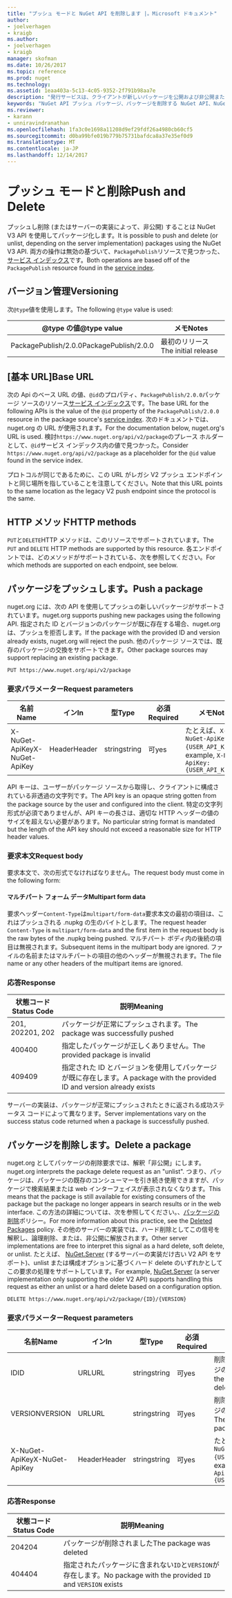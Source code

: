 ```yaml
---
title: "プッシュ モードと NuGet API を削除します |。Microsoft ドキュメント"
author:
- joelverhagen
- kraigb
ms.author:
- joelverhagen
- kraigb
manager: skofman
ms.date: 10/26/2017
ms.topic: reference
ms.prod: nuget
ms.technology: 
ms.assetid: 1eaa403a-5c13-4c05-9352-2f791b98aa7e
description: "発行サービスは、クライアントが新しいパッケージを公開および非公開または既存のパッケージを削除できます。"
keywords: "NuGet API プッシュ パッケージ、パッケージを削除する NuGet API、NuGet API は、パッケージ、NuGet API アップロード パッケージを非公開、API の NuGet パッケージの作成"
ms.reviewer:
- karann
- unniravindranathan
ms.openlocfilehash: 1fa3c0e1698a11208d9ef29fdf26a4980cb60cf5
ms.sourcegitcommit: d0ba99bfe019b779b75731bafdca8a37e35ef0d9
ms.translationtype: MT
ms.contentlocale: ja-JP
ms.lasthandoff: 12/14/2017
---
```

# <a name="push-and-delete"></a><span data-ttu-id="16742-104">プッシュ モードと削除</span><span class="sxs-lookup"><span data-stu-id="16742-104">Push and Delete</span></span>

<span data-ttu-id="16742-105">プッシュし削除 (またはサーバーの実装によって、非公開) することは NuGet V3 API を使用してパッケージ化します。</span><span class="sxs-lookup"><span data-stu-id="16742-105">It is possible to push and delete (or unlist, depending on the server implementation) packages using the NuGet V3 API.</span></span>
<span data-ttu-id="16742-106">両方の操作は無効の基づいて、`PackagePublish`リソースで見つかった、[サービス インデックス](service-index.md)です。</span><span class="sxs-lookup"><span data-stu-id="16742-106">Both operations are based off of the `PackagePublish` resource found in the [service index](service-index.md).</span></span>

## <a name="versioning"></a><span data-ttu-id="16742-107">バージョン管理</span><span class="sxs-lookup"><span data-stu-id="16742-107">Versioning</span></span>

<span data-ttu-id="16742-108">次`@type`値を使用します。</span><span class="sxs-lookup"><span data-stu-id="16742-108">The following `@type` value is used:</span></span>

<span data-ttu-id="16742-109">@type の値</span><span class="sxs-lookup"><span data-stu-id="16742-109">@type value</span></span>          | <span data-ttu-id="16742-110">メモ</span><span class="sxs-lookup"><span data-stu-id="16742-110">Notes</span></span>
-------------------- | -----
<span data-ttu-id="16742-111">PackagePublish/2.0.0</span><span class="sxs-lookup"><span data-stu-id="16742-111">PackagePublish/2.0.0</span></span> | <span data-ttu-id="16742-112">最初のリリース</span><span class="sxs-lookup"><span data-stu-id="16742-112">The initial release</span></span>

## <a name="base-url"></a><span data-ttu-id="16742-113">[基本 URL]</span><span class="sxs-lookup"><span data-stu-id="16742-113">Base URL</span></span>

<span data-ttu-id="16742-114">次の Api のベース URL の値、`@id`のプロパティ、`PackagePublish/2.0.0`パッケージ ソースのリソース[サービス インデックス](service-index.md)です。</span><span class="sxs-lookup"><span data-stu-id="16742-114">The base URL for the following APIs is the value of the `@id` property of the `PackagePublish/2.0.0` resource in the package source's [service index](service-index.md).</span></span> <span data-ttu-id="16742-115">次のドキュメントでは、nuget.org の URL が使用されます。</span><span class="sxs-lookup"><span data-stu-id="16742-115">For the documentation below, nuget.org's URL is used.</span></span> <span data-ttu-id="16742-116">検討`https://www.nuget.org/api/v2/package`のプレース ホルダーとして、`@id`サービス インデックス内の値で見つかった。</span><span class="sxs-lookup"><span data-stu-id="16742-116">Consider `https://www.nuget.org/api/v2/package` as a placeholder for the `@id` value found in the service index.</span></span>

<span data-ttu-id="16742-117">プロトコルが同じであるために、この URL がレガシ V2 プッシュ エンドポイントと同じ場所を指していることを注意してください。</span><span class="sxs-lookup"><span data-stu-id="16742-117">Note that this URL points to the same location as the legacy V2 push endpoint since the protocol is the same.</span></span>

## <a name="http-methods"></a><span data-ttu-id="16742-118">HTTP メソッド</span><span class="sxs-lookup"><span data-stu-id="16742-118">HTTP methods</span></span>

<span data-ttu-id="16742-119">`PUT`と`DELETE`HTTP メソッドは、このリソースでサポートされています。</span><span class="sxs-lookup"><span data-stu-id="16742-119">The `PUT` and `DELETE` HTTP methods are supported by this resource.</span></span> <span data-ttu-id="16742-120">各エンドポイントでは、どのメソッドがサポートされている、次を参照してください。</span><span class="sxs-lookup"><span data-stu-id="16742-120">For which methods are supported on each endpoint, see below.</span></span>

## <a name="push-a-package"></a><span data-ttu-id="16742-121">パッケージをプッシュします。</span><span class="sxs-lookup"><span data-stu-id="16742-121">Push a package</span></span>

<span data-ttu-id="16742-122">nuget.org には、次の API を使用してプッシュの新しいパッケージがサポートされています。</span><span class="sxs-lookup"><span data-stu-id="16742-122">nuget.org supports pushing new packages using the following API.</span></span> <span data-ttu-id="16742-123">指定された ID とバージョンのパッケージが既に存在する場合、nuget.org は、プッシュを拒否します。</span><span class="sxs-lookup"><span data-stu-id="16742-123">If the package with the provided ID and version already exists, nuget.org will reject the push.</span></span> <span data-ttu-id="16742-124">他のパッケージ ソースでは、既存のパッケージの交換をサポートできます。</span><span class="sxs-lookup"><span data-stu-id="16742-124">Other package sources may support replacing an existing package.</span></span>

```
PUT https://www.nuget.org/api/v2/package
```

### <a name="request-parameters"></a><span data-ttu-id="16742-125">要求パラメーター</span><span class="sxs-lookup"><span data-stu-id="16742-125">Request parameters</span></span>

<span data-ttu-id="16742-126">名前</span><span class="sxs-lookup"><span data-stu-id="16742-126">Name</span></span>           | <span data-ttu-id="16742-127">イン</span><span class="sxs-lookup"><span data-stu-id="16742-127">In</span></span>     | <span data-ttu-id="16742-128">型</span><span class="sxs-lookup"><span data-stu-id="16742-128">Type</span></span>   | <span data-ttu-id="16742-129">必須</span><span class="sxs-lookup"><span data-stu-id="16742-129">Required</span></span> | <span data-ttu-id="16742-130">メモ</span><span class="sxs-lookup"><span data-stu-id="16742-130">Notes</span></span>
-------------- | ------ | ------ | -------- | -----
<span data-ttu-id="16742-131">X-NuGet-ApiKey</span><span class="sxs-lookup"><span data-stu-id="16742-131">X-NuGet-ApiKey</span></span> | <span data-ttu-id="16742-132">Header</span><span class="sxs-lookup"><span data-stu-id="16742-132">Header</span></span> | <span data-ttu-id="16742-133">string</span><span class="sxs-lookup"><span data-stu-id="16742-133">string</span></span> | <span data-ttu-id="16742-134">可</span><span class="sxs-lookup"><span data-stu-id="16742-134">yes</span></span>      | <span data-ttu-id="16742-135">たとえば、`X-NuGet-ApiKey: {USER_API_KEY}`</span><span class="sxs-lookup"><span data-stu-id="16742-135">For example, `X-NuGet-ApiKey: {USER_API_KEY}`</span></span>

<span data-ttu-id="16742-136">API キーは、ユーザーがパッケージ ソースから取得し、クライアントに構成されている非透過の文字列です。</span><span class="sxs-lookup"><span data-stu-id="16742-136">The API key is an opaque string gotten from the package source by the user and configured into the client.</span></span> <span data-ttu-id="16742-137">特定の文字列形式が必須でありませんが、API キーの長さは、適切な HTTP ヘッダーの値のサイズを超えない必要があります。</span><span class="sxs-lookup"><span data-stu-id="16742-137">No particular string format is mandated but the length of the API key should not exceed a reasonable size for HTTP header values.</span></span>

### <a name="request-body"></a><span data-ttu-id="16742-138">要求本文</span><span class="sxs-lookup"><span data-stu-id="16742-138">Request body</span></span>

<span data-ttu-id="16742-139">要求本文で、次の形式でなければなりません。</span><span class="sxs-lookup"><span data-stu-id="16742-139">The request body must come in the following form:</span></span>

#### <a name="multipart-form-data"></a><span data-ttu-id="16742-140">マルチパート フォーム データ</span><span class="sxs-lookup"><span data-stu-id="16742-140">Multipart form data</span></span>

<span data-ttu-id="16742-141">要求ヘッダー`Content-Type`は`multipart/form-data`要求本文の最初の項目は、これはプッシュされる .nupkg の生のバイトとします。</span><span class="sxs-lookup"><span data-stu-id="16742-141">The request header `Content-Type` is `multipart/form-data` and the first item in the request body is the raw bytes of the .nupkg being pushed.</span></span> <span data-ttu-id="16742-142">マルチパート ボディ内の後続の項目は無視されます。</span><span class="sxs-lookup"><span data-stu-id="16742-142">Subsequent items in the multipart body are ignored.</span></span> <span data-ttu-id="16742-143">ファイルの名前またはマルチパートの項目の他のヘッダーが無視されます。</span><span class="sxs-lookup"><span data-stu-id="16742-143">The file name or any other headers of the multipart items are ignored.</span></span>

### <a name="response"></a><span data-ttu-id="16742-144">応答</span><span class="sxs-lookup"><span data-stu-id="16742-144">Response</span></span>

<span data-ttu-id="16742-145">状態コード</span><span class="sxs-lookup"><span data-stu-id="16742-145">Status Code</span></span> | <span data-ttu-id="16742-146">説明</span><span class="sxs-lookup"><span data-stu-id="16742-146">Meaning</span></span>
----------- | -------
<span data-ttu-id="16742-147">201, 202</span><span class="sxs-lookup"><span data-stu-id="16742-147">201, 202</span></span>    | <span data-ttu-id="16742-148">パッケージが正常にプッシュされます。</span><span class="sxs-lookup"><span data-stu-id="16742-148">The package was successfully pushed</span></span>
<span data-ttu-id="16742-149">400</span><span class="sxs-lookup"><span data-stu-id="16742-149">400</span></span>         | <span data-ttu-id="16742-150">指定したパッケージが正しくありません。</span><span class="sxs-lookup"><span data-stu-id="16742-150">The provided package is invalid</span></span>
<span data-ttu-id="16742-151">409</span><span class="sxs-lookup"><span data-stu-id="16742-151">409</span></span>         | <span data-ttu-id="16742-152">指定された ID とバージョンを使用してパッケージが既に存在します。</span><span class="sxs-lookup"><span data-stu-id="16742-152">A package with the provided ID and version already exists</span></span>

<span data-ttu-id="16742-153">サーバーの実装は、パッケージが正常にプッシュされたときに返される成功ステータス コードによって異なります。</span><span class="sxs-lookup"><span data-stu-id="16742-153">Server implementations vary on the success status code returned when a package is successfully pushed.</span></span>

## <a name="delete-a-package"></a><span data-ttu-id="16742-154">パッケージを削除します。</span><span class="sxs-lookup"><span data-stu-id="16742-154">Delete a package</span></span>

<span data-ttu-id="16742-155">nuget.org としてパッケージの削除要求では、解釈「非公開」にします。</span><span class="sxs-lookup"><span data-stu-id="16742-155">nuget.org interprets the package delete request as an "unlist".</span></span> <span data-ttu-id="16742-156">つまり、パッケージは、パッケージの既存のコンシューマーを引き続き使用できますが、パッケージで検索結果または web インターフェイスが表示されなくなります。</span><span class="sxs-lookup"><span data-stu-id="16742-156">This means that the package is still available for existing consumers of the package but the package no longer appears in search results or in the web interface.</span></span> <span data-ttu-id="16742-157">この方法の詳細については、次を参照してください。、[パッケージの削除](../policies/deleting-packages.md)ポリシー。</span><span class="sxs-lookup"><span data-stu-id="16742-157">For more information about this practice, see the [Deleted Packages](../policies/deleting-packages.md) policy.</span></span> <span data-ttu-id="16742-158">その他のサーバーの実装では、ハード削除としてこの信号を解釈し、論理削除、または、非公開に解放されます。</span><span class="sxs-lookup"><span data-stu-id="16742-158">Other server implementations are free to interpret this signal as a hard delete, soft delete, or unlist.</span></span> <span data-ttu-id="16742-159">たとえば、 [NuGet.Server](https://www.nuget.org/packages/NuGet.Server) (するサーバーの実装だけ古い V2 API をサポート)、unlist または構成オプションに基づくハード delete のいずれかとしてこの要求の処理をサポートしています。</span><span class="sxs-lookup"><span data-stu-id="16742-159">For example, [NuGet.Server](https://www.nuget.org/packages/NuGet.Server) (a server implementation only supporting the older V2 API) supports handling this request as either an unlist or a hard delete based on a configuration option.</span></span>

```
DELETE https://www.nuget.org/api/v2/package/{ID}/{VERSION}
```

### <a name="request-parameters"></a><span data-ttu-id="16742-160">要求パラメーター</span><span class="sxs-lookup"><span data-stu-id="16742-160">Request parameters</span></span>

<span data-ttu-id="16742-161">名前</span><span class="sxs-lookup"><span data-stu-id="16742-161">Name</span></span>           | <span data-ttu-id="16742-162">イン</span><span class="sxs-lookup"><span data-stu-id="16742-162">In</span></span>     | <span data-ttu-id="16742-163">型</span><span class="sxs-lookup"><span data-stu-id="16742-163">Type</span></span>   | <span data-ttu-id="16742-164">必須</span><span class="sxs-lookup"><span data-stu-id="16742-164">Required</span></span> | <span data-ttu-id="16742-165">メモ</span><span class="sxs-lookup"><span data-stu-id="16742-165">Notes</span></span>
-------------- | ------ | ------ | -------- | -----
<span data-ttu-id="16742-166">ID</span><span class="sxs-lookup"><span data-stu-id="16742-166">ID</span></span>             | <span data-ttu-id="16742-167">URL</span><span class="sxs-lookup"><span data-stu-id="16742-167">URL</span></span>    | <span data-ttu-id="16742-168">string</span><span class="sxs-lookup"><span data-stu-id="16742-168">string</span></span> | <span data-ttu-id="16742-169">可</span><span class="sxs-lookup"><span data-stu-id="16742-169">yes</span></span>      | <span data-ttu-id="16742-170">削除するパッケージの ID</span><span class="sxs-lookup"><span data-stu-id="16742-170">The ID of the package to delete</span></span>
<span data-ttu-id="16742-171">VERSION</span><span class="sxs-lookup"><span data-stu-id="16742-171">VERSION</span></span>        | <span data-ttu-id="16742-172">URL</span><span class="sxs-lookup"><span data-stu-id="16742-172">URL</span></span>    | <span data-ttu-id="16742-173">string</span><span class="sxs-lookup"><span data-stu-id="16742-173">string</span></span> | <span data-ttu-id="16742-174">可</span><span class="sxs-lookup"><span data-stu-id="16742-174">yes</span></span>      | <span data-ttu-id="16742-175">削除するパッケージのバージョン</span><span class="sxs-lookup"><span data-stu-id="16742-175">The version of the package to delete</span></span>
<span data-ttu-id="16742-176">X-NuGet-ApiKey</span><span class="sxs-lookup"><span data-stu-id="16742-176">X-NuGet-ApiKey</span></span> | <span data-ttu-id="16742-177">Header</span><span class="sxs-lookup"><span data-stu-id="16742-177">Header</span></span> | <span data-ttu-id="16742-178">string</span><span class="sxs-lookup"><span data-stu-id="16742-178">string</span></span> | <span data-ttu-id="16742-179">可</span><span class="sxs-lookup"><span data-stu-id="16742-179">yes</span></span>      | <span data-ttu-id="16742-180">たとえば、`X-NuGet-ApiKey: {USER_API_KEY}`</span><span class="sxs-lookup"><span data-stu-id="16742-180">For example, `X-NuGet-ApiKey: {USER_API_KEY}`</span></span>

### <a name="response"></a><span data-ttu-id="16742-181">応答</span><span class="sxs-lookup"><span data-stu-id="16742-181">Response</span></span>

<span data-ttu-id="16742-182">状態コード</span><span class="sxs-lookup"><span data-stu-id="16742-182">Status Code</span></span> | <span data-ttu-id="16742-183">説明</span><span class="sxs-lookup"><span data-stu-id="16742-183">Meaning</span></span>
----------- | -------
<span data-ttu-id="16742-184">204</span><span class="sxs-lookup"><span data-stu-id="16742-184">204</span></span>         | <span data-ttu-id="16742-185">パッケージが削除されました</span><span class="sxs-lookup"><span data-stu-id="16742-185">The package was deleted</span></span>
<span data-ttu-id="16742-186">404</span><span class="sxs-lookup"><span data-stu-id="16742-186">404</span></span>         | <span data-ttu-id="16742-187">指定されたパッケージに含まれない`ID`と`VERSION`が存在します。</span><span class="sxs-lookup"><span data-stu-id="16742-187">No package with the provided `ID` and `VERSION` exists</span></span>
